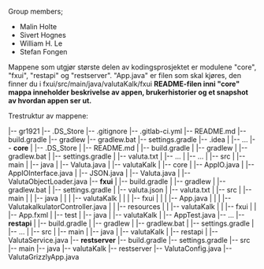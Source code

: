 Group members;

*  Malin Holte
*  Sivert Hognes
*  William H. Le
*  Stefan Fongen

Mappene som utgjør største delen av kodingsprosjektet er modulene "core", "fxui", "restapi" og "restserver".
"App.java" er filen som skal kjøres, den finner du i fxui/src/main/java/valutaKalk/fxui
**README-filen inni "core" mappa inneholder beskrivelse av appen, brukerhistorier og et snapshot av hvordan appen ser ut.**


Trestruktur av mappene:

|-- gr1921
    |-- .DS_Store
    |-- .gitignore
    |-- .gitlab-ci.yml
    |-- README.md
    |-- build.gradle
    |-- gradlew
    |-- gradlew.bat
    |-- settings.gradle
    |-- .idea
    |   |-- ...
    |-- **core**
    |   |-- .DS_Store
    |   |-- README.md
    |   |-- build.gradle
    |   |-- gradlew
    |   |-- gradlew.bat
    |   |-- settings.gradle
    |   |-- valuta.txt
    |   |-- ...
    |   |-- ...
    |   |-- src
    |       |-- main
    |           |-- java
    |               |-- Valuta.java
    |               |-- valutaKalk
    |                   |-- core
    |                       |-- AppIO.java
    |                       |-- AppIOInterface.java
    |                       |-- JSON.java
    |                       |-- Valuta.java
    |                       |-- ValutaObjectLoader.java
    |-- **fxui**
    |   |-- build.gradle
    |   |-- gradlew
    |   |-- gradlew.bat
    |   |-- settings.gradle
    |   |-- valuta.json
    |   |-- valuta.txt
    |   |-- src
    |       |-- main
    |       |   |-- java
    |       |   |   |-- valutaKalk
    |       |   |       |-- fxui
    |       |   |           |-- App.java
    |       |   |           |-- ValutakalkulatorController.java
    |       |   |-- resources
    |       |       |-- valutaKalk
    |       |           |-- fxui
    |       |               |-- App.fxml
    |       |-- test
    |           |-- java
    |               |-- valutaKalk
    |                   |-- AppTest.java
    |-- ...
    |-- **restapi**
    |   |-- build.gradle
    |   |-- gradlew
    |   |-- gradlew.bat
    |   |-- settings.gradle
    |   |-- ...
    |   |-- src
    |       |-- main
    |           |-- java
    |               |-- valutaKalk
    |                   |-- restapi
    |                       |-- ValutaService.java
    |-- **restserver**
        |-- build.gradle
        |-- settings.gradle
        |-- src
            |-- main
                |-- java
                    |-- valutaKalk
                        |-- restserver
                            |-- ValutaConfig.java
                            |-- ValutaGrizzlyApp.java
